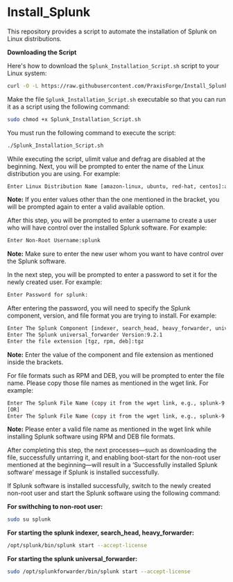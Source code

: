 # Install_Splunk

This repository provides a script to automate the installation of Splunk on Linux distributions.

**Downloading the Script**

Here's how to download the `Splunk_Installation_Script.sh` script to your Linux system:

```bash
curl -O -L https://raw.githubusercontent.com/PraxisForge/Install_Splunk/main/scripts/Splunk_Installation_Script.sh
```
Make the file `Splunk_Installation_Script.sh` executable so that you can run it as a script using the following command:

```bash
sudo chmod +x Splunk_Installation_Script.sh
```
You must run the following command to execute the script:

```bash
./Splunk_Installation_Script.sh
```

While executing the script, ulimit value and defrag are disabled at the beginning. Next, you will be prompted to enter the name of the Linux distribution you are using. For example:

```bash
Enter Linux Distribution Name [amazon-linux, ubuntu, red-hat, centos]:amazom-linux
```
**Note:** If you enter values other than the one mentioned in the bracket, you will be prompted again to enter a valid available option.

After this step, you will be prompted to enter a username to create a user who will have control over the installed Splunk software. For example:

```bash
Enter Non-Root Username:splunk
```
**Note:** Make sure to enter the new user whom you want to have control over the Splunk software.

In the next step, you will be prompted to enter a password to set it for the newly created user. For example:

```bash
Enter Password for splunk:
```
After entering the password, you will need to specify the Splunk component, version, and file format you are trying to install. For example:

```bash
Enter The Splunk Component [indexer, search_head, heavy_forwarder, universal_forwarder]:universal_forwarder
Enter The Splunk universal_forwarder Version:9.2.1
Enter the file extension [tgz, rpm, deb]:tgz
```
**Note:** Enter the value of the component and file extension as mentioned inside the brackets.

For file formats such as RPM and DEB, you will be prompted to enter the file name. Please copy those file names as mentioned in the wget link. For example:

```bash
Enter The Splunk File Name (copy it from the wget link, e.g., splunk-9.2.2-d76edf6f0a15.x86_64.rpm):splunk-9.2.2-d76edf6f0a15.x86_64.rpm
[OR]
Enter The Splunk File Name (copy it from the wget link, e.g., splunk-9.2.2-d76edf6f0a15-linux-2.6-amd64.deb): splunk-9.2.2-d76edf6f0a15-linux-2.6-amd64.deb
```
**Note:** Please enter a valid file name as mentioned in the wget link while installing Splunk software using RPM and DEB file formats.

After completing this step, the next processes—such as downloading the file, successfully untarring it, and enabling boot-start for the non-root user mentioned at the beginning—will result in a ‘Successfully installed Splunk software’ message if Splunk is installed successfully.

If Splunk software is installed successfully, switch to the newly created non-root user and start the Splunk software using the following command:

**For swithching to non-root user:**

```bash
sudo su splunk
```
**For starting the splunk indexer, search_head, heavy_forwarder:**

```bash
/opt/splunk/bin/splunk start --accept-license
```
**For starting the splunk universal_forwarder:**

```bash
sudo /opt/splunkforwarder/bin/splunk start --accept-license
```
 



